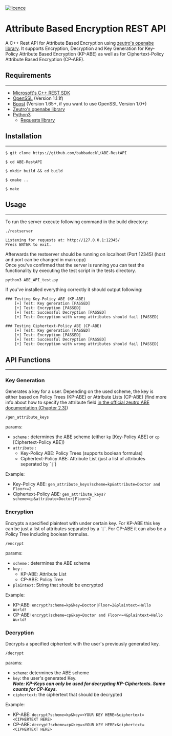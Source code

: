 [![licence](https://img.shields.io/badge/license-MIT-brightgreen.svg)](https://github.com/babbadeckl/ABE-RestAPI/blob/master/LICENSE)

# Attribute Based Encryption REST API

A C++ Rest API for Attribute Based Encryption using [zeutro's openabe library](https://github.com/zeutro/openabe).
It supports Encryption, Decryption and Key Generation for Key-Policy Attribute Based Encryption (KP-ABE) as well as for Ciphertext-Policy Attribute Based Encryption (CP-ABE).

## Requirements
---
* [Microsoft's C++ REST SDK](https://github.com/microsoft/cpprestsdk)
* [OpenSSL](https://www.openssl.org/source/) (Version 1.1.1f)
* [Boost](https://www.boost.org/users/history/version_1_65_0.html) (Version 1.65+, if you want to use OpenSSL Version 1.0+)
* [Zeutro's openabe library](https://github.com/zeutro/openabe)
* [Python3](https://www.python.org/download/releases/3.0/)
  * [Requests library](https://pypi.org/project/requests/)

## Installation
---
```
$ git clone https://github.com/babbadeckl/ABE-RestAPI

$ cd ABE-RestAPI 

$ mkdir build && cd build

$ cmake ..

$ make
```

## Usage
---

To run the server execute following command in the build directory:
```
./restserver

Listening for requests at: http://127.0.0.1:12345/
Press ENTER to exit.

```
Afterwards the restserver should be running on localhost (Port 12345) (host and port can be changed in main.cpp)  
Once you've confirmed that the server is running you can test the functionality by executing the test script in the tests directory.

```
python3 ABE_API_test.py
```

If you've installed everything correctly it should output following:

```
### Testing Key-Policy ABE (KP-ABE)
	[+] Test: Key generation [PASSED]
	[+] Test: Encryption [PASSED]
	[+] Test: Successful Decryption [PASSED]
	[+] Test: Decryption with wrong attributes should fail [PASSED]

### Testing Ciphertext-Policy ABE (CP-ABE)
	[+] Test: Key generation [PASSED]
	[+] Test: Encryption [PASSED]
	[+] Test: Successful Decryption [PASSED]
	[+] Test: Decryption with wrong attributes should fail [PASSED]
```

## API Functions
---

### Key Generation
Generates a key for a user. Depending on the used scheme, the key is either based on Policy Trees (KP-ABE) or Attribute Lists (CP-ABE) (find more info about how to specify the attribute field [in the official zeutro ABE documentation (Chapter 2.3)](https://github.com/zeutro/openabe/blob/master/docs/libopenabe-v1.0.0-api-doc.pdf))

```
/gen_attribute_keys
```
params:   
* `scheme` : determines the ABE scheme (either `kp` [Key-Policy ABE] or `cp` [Ciphertext-Policy ABE])
* `attribute` : 
  * Key-Policy ABE: Policy Trees (supports boolean formulas)
  * Ciphertext-Policy ABE: Attribute List (just a list of attributes seperated by \``|`\`)

Example:
* Key-Policy ABE: `gen_attribute_keys?scheme=kp&attribute=Doctor and Floor>=2`
* Ciphertext-Policy ABE: `gen_attribute_keys?scheme=cp&attribute=Doctor|Floor=2`

### Encryption
Encrypts a specified plaintext with under certain key. For KP-ABE this key can be just a list of attributes separated by a \``|`\`. For CP-ABE it can also be a Policy Tree including boolean formulas.

```
/encrypt
```

params:  
* `scheme` : determines the ABE scheme
* `key` : 
  * KP-ABE: Attribute List
  * CP-ABE: Policy Tree
* `plaintext`: String that should be encrypted

Example:
* KP-ABE: `encrypt?scheme=kp&key=Doctor|Floor=2&plaintext=Hello World!`
* CP-ABE: `encrypt?scheme=cp&key=Doctor and Floor<=4&plaintext=Hello World!`
### Decryption
Decrypts a specified ciphertext with the user's previously generated key. 

```
/decrypt
```

params:
* `scheme`: determines the ABE scheme
* `key`: the user's generated Key.   
***Note: KP-Keys can only be used for decrypting KP-Ciphertexts. Same counts for CP-Keys.***
* `ciphertext`: the ciphertext that should be decrypted

Example:
* KP-ABE: `decrypt?scheme=kp&key=<YOUR KEY HERE>&ciphertext=<CIPHERTEXT HERE>`
* CP-ABE: `decrypt?scheme=cp&key=<YOUR KEY HERE>&ciphertext=<CIPHERTEXT HERE>`